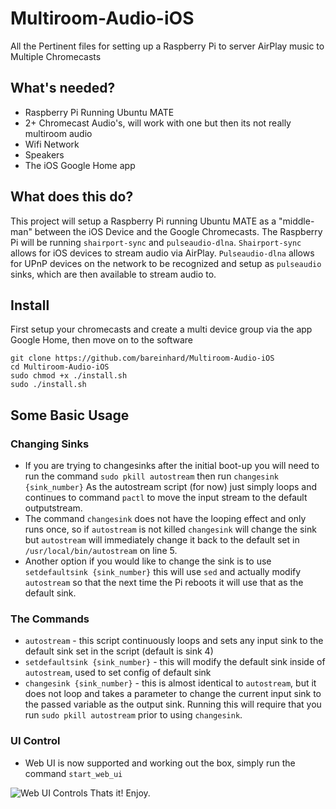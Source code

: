 # Multiroom-Audio-iOS
All the Pertinent files for setting up a Raspberry Pi to server AirPlay music to Multiple Chromecasts

## What's needed?
* Raspberry Pi Running Ubuntu MATE
* 2+ Chromecast Audio's, will work with one but then its not really multiroom audio
* Wifi Network
* Speakers
* The iOS Google Home app

## What does this do?
This project will setup a Raspberry Pi running Ubuntu MATE as a "middle-man" between the iOS Device and the Google Chromecasts. The Raspberry Pi will be running `shairport-sync` and `pulseaudio-dlna`. `Shairport-sync` allows for iOS devices to stream audio via AirPlay. `Pulseaudio-dlna` allows for UPnP devices on the network to be recognized and setup as `pulseaudio` sinks, which are then available to stream audio to.

## Install

First setup your chromecasts and create a multi device group via the app Google Home, then move on to the software

```
git clone https://github.com/bareinhard/Multiroom-Audio-iOS
cd Multiroom-Audio-iOS
sudo chmod +x ./install.sh
sudo ./install.sh
```

## Some Basic Usage

### Changing Sinks
* If you are trying to changesinks after the initial boot-up you will need to run the command `sudo pkill autostream` then run `changesink {sink_number}` As the autostream script (for now) just simply loops and continues to command `pactl` to move the input stream to the default outputstream.
* The command `changesink` does not have the looping effect and only runs once, so if `autostream` is not killed `changesink` will change the sink but `autostream` will immediately change it back to the default set in `/usr/local/bin/autostream` on line 5.
* Another option if you would like to change the sink is to use `setdefaultsink {sink_number}` this will use `sed` and actually modify `autostream` so that the next time the Pi reboots it will use that as the default sink.
### The Commands
* `autostream` - this script continuously loops and sets any input sink to the default sink set in the script (default is sink 4)
* `setdefaultsink {sink_number}` - this will modify the default sink inside of `autostream`, used to set config of default sink
* `changesink {sink_number}` - this is almost identical to `autostream`, but it does not loop and takes a parameter to change the current input sink to the passed variable as the output sink. Running this will require that you run `sudo pkill autostream` prior to using `changesink`.
### UI Control
* Web UI is now supported and working out the box, simply run the command `start_web_ui`


![Web UI Controls](http://i967.photobucket.com/albums/ae153/bbejj1234/Screenshot%202017-03-29%2019.49.56_2.png)
Thats it! Enjoy.
